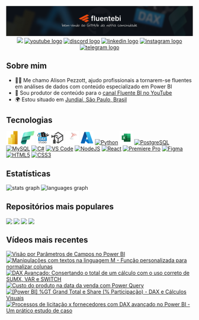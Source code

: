 <div align="center" width="100%">
  <a href="https://github.com/alisonpezzott"><img src="https://github.com/alisonpezzott/alisonpezzott/blob/main/assets/banner-github-alisonpezzott-v1.png" alt="banner-github-alisonpezzott-v1"/></a>
</div>

<div align="center">
  <a href="https://www.github.com/alisonpezzott" target="_blank" rel="noreferrer"><img src="https://img.shields.io/github/followers/alisonpezzott?logo=github&style=for-the-badge&color=1b63ca&labelColor=151b23" height="32" /></a>
  <a href="https://youtube.com/@fluentebi"        ><img src="https://img.shields.io/static/v1?message=YouTube&logo=youtube&label=&color=FF0000&logoColor=white&labelColor=&style=for-the-badge" height=32 alt="youtube logo" /></a>
  <a href="https://discord.gg/sJTDvWz9sM"         ><img src="https://img.shields.io/static/v1?message=Discord&logo=discord&label=&color=7289DA&logoColor=white&labelColor=&style=for-the-badge" height=32 alt="discord logo" /></a>
  <a href="https://linkedin.com/in/alisonpezzott" ><img src="https://img.shields.io/static/v1?message=LinkedIn&logo=linkedin&label=&color=0077B5&logoColor=white&labelColor=&style=for-the-badge" height=32 alt="linkedin logo" /></a>
  <a href="https://instagram.com/alisonpezzott"   ><img src="https://img.shields.io/static/v1?message=Instagram&logo=instagram&label=&color=E4405F&logoColor=white&labelColor=&style=for-the-badge" height=32 alt="instagram logo" /></a>
  <a href="t.me/fluentebi"                        ><img src="https://img.shields.io/static/v1?message=Telegram&logo=telegram&label=&color=2CA5E0&logoColor=white&labelColor=&style=for-the-badge" height=32 alt="telegram logo"  /></a>
</div>

## Sobre mim

* 🧙‍♂️ Me chamo Alison Pezzott, ajudo profissionais a tornarem-se fluentes em análises de dados com conteúdo especializado em Power BI
* 🚀 Sou produtor de conteúdo para o [canal Fluente BI no YouTube](http://youtube.com/@fluentebi )
* 🌍 Estou situado em [Jundiaí, São Paulo, Brasil](https://maps.app.goo.gl/UbAERrK8c1AFQBDS7)

## Tecnologias

<div align="left">
  <a href="https://www.microsoft.com/en-usr/power-platform/products/power-bi" target="_blank" rel="noreferrer"><img src="https://github.com/alisonpezzott/alisonpezzott/blob/main/assets/powerbi.png"  width="36" height="36" alt="Microsoft Power BI" /></a>
  <a href="https://www.microsoft.com/en-us/microsoft-fabric" target="_blank" rel="noreferrer"><img src="https://github.com/alisonpezzott/alisonpezzott/blob/main/assets/fabric.png"  width="36" height="36" alt="Microsoft Fabric" /></a>
  <a href="https://daxstudio.org" target="_blank" rel="noreferrer"><img src="https://github.com/alisonpezzott/alisonpezzott/blob/main/assets/dax-studio.png"  width="36" height="36" alt="Dax Studio" /></a>
  <a href="https://www.sqlbi.com/tools/tabular-editor" target="_blank" rel="noreferrer"><img src="https://github.com/alisonpezzott/alisonpezzott/blob/main/assets/tabular-editor.png"  width="36" height="36" alt="Tabular Editor" /></a>
  <a href="https://www.microsoft.com/en-us/sql-server" target="_blank" rel="noreferrer"><img src="https://github.com/alisonpezzott/alisonpezzott/blob/main/assets/sql-server.png"  width="36" height="36" alt="Microsoft SQL Server" /></a>
  <a href="https://portal.azure.com" target="_blank" rel="noreferrer"><img src="https://github.com/alisonpezzott/alisonpezzott/blob/main/assets/azure.png"  width="36" height="36" alt="Microsoft Azure" /></a>
  <a href="https://www.python.org/" target="_blank" rel="noreferrer"><img src="https://raw.githubusercontent.com/danielcranney/readme-generator/main/public/icons/skills/python-colored.svg" width="36" height="36" alt="Python" /></a>
  <a href="https://microsoft.com/excel" target="_blank" rel="noreferrer"><img src="https://github.com/alisonpezzott/alisonpezzott/blob/main/assets/excel.png"  width="36" height="36" alt="Microsoft Excel" /></a>
  <a href="https://www.postgresql.org/" target="_blank" rel="noreferrer"><img src="https://raw.githubusercontent.com/danielcranney/readme-generator/main/public/icons/skills/postgresql-colored.svg" width="36" height="36" alt="PostgreSQL" /></a>
  <a href="https://www.mysql.com/" target="_blank" rel="noreferrer"><img src="https://raw.githubusercontent.com/danielcranney/readme-generator/main/public/icons/skills/mysql-colored.svg" width="36" height="36" alt="MySQL" /></a>
  <a href="https://docs.microsoft.com/en-us/dotnet/csharp/" target="_blank" rel="noreferrer"><img src="https://raw.githubusercontent.com/danielcranney/readme-generator/main/public/icons/skills/csharp-colored.svg" width="36" height="36" alt="C#" /></a>
  <a href="https://code.visualstudio.com/" target="_blank" rel="noreferrer"><img src="https://raw.githubusercontent.com/danielcranney/readme-generator/main/public/icons/skills/visualstudiocode.svg" width="36" height="36" alt="VS Code" /></a>
  <a href="https://nodejs.org/en/" target="_blank" rel="noreferrer"><img src="https://raw.githubusercontent.com/danielcranney/readme-generator/main/public/icons/skills/nodejs-colored.svg" width="36" height="36" alt="NodeJS" /></a>
  <a href="https://reactjs.org/" target="_blank" rel="noreferrer"><img src="https://raw.githubusercontent.com/danielcranney/readme-generator/main/public/icons/skills/react-colored.svg" width="36" height="36" alt="React" /></a>
  <a href="https://www.adobe.com/uk/products/premiere.html" target="_blank" rel="noreferrer"><img src="https://raw.githubusercontent.com/danielcranney/readme-generator/main/public/icons/skills/premierepro-colored-dark.svg" width="36" height="36" alt="Premiere Pro" /></a>
  <a href="https://www.figma.com/" target="_blank" rel="noreferrer"><img src="https://raw.githubusercontent.com/danielcranney/readme-generator/main/public/icons/skills/figma-colored.svg" width="36" height="36" alt="Figma" /></a>
  <a href="https://developer.mozilla.org/en-US/docs/Glossary/HTML5" target="_blank" rel="noreferrer"><img src="https://raw.githubusercontent.com/danielcranney/readme-generator/main/public/icons/skills/html5-colored.svg" width="36" height="36" alt="HTML5" /></a>
  <a href="https://www.w3.org/TR/CSS/#css" target="_blank" rel="noreferrer"><img src="https://raw.githubusercontent.com/danielcranney/readme-generator/main/public/icons/skills/css3-colored.svg" width="36" height="36" alt="CSS3" /></a>
  
</div>

## Estatísticas

<div>
  <img align="top" src="https://github-readme-stats.vercel.app/api?username=alisonpezzott&hide_title=false&hide_rank=false&show_icons=true&include_all_commits=true&count_private=true&bg_color=00000000&disable_animations=false&locale=en&hide_border=true&order=1" alt="stats graph"  />
  <img align="top" src="https://github-readme-stats.vercel.app/api/top-langs?username=alisonpezzott&locale=en&hide_title=false&layout=compact&bg_color=00000000&langs_count=10&hide_border=true&order=2&hide=roff"  alt="languages graph"  />
</div>

## Repositórios mais populares

<div>
  <a href="https://github.com/alisonpezzott/dimensao_calendario_m"><img align="center" src="https://github-readme-stats.vercel.app/api/pin/?username=alisonpezzott&repo=dimensao_calendario_m&bg_color=00000000&hide_border=true&locale=en" /></a>
  <a href="https://github.com/alisonpezzott/dimensao_periodos_m"><img align="center" src="https://github-readme-stats.vercel.app/api/pin/?username=alisonpezzott&repo=dimensao_periodos_m&bg_color=00000000&hide_border=true&locale=en" /></a>
  <a href="https://github.com/alisonpezzott/documentacao-daxstudio"><img align="center" src="https://github-readme-stats.vercel.app/api/pin/?username=alisonpezzott&repo=documentacao-daxstudio&bg_color=00000000&hide_border=true&locale=en" /></a>
  <a href="https://github.com/alisonpezzott/youtube-20231120-live-como-evoluir-dax"><img align="center" src="https://github-readme-stats.vercel.app/api/pin/?username=alisonpezzott&repo=youtube-20231120-live-como-evoluir-dax&bg_color=00000000&hide_border=true&locale=en" /></a>
</div>


## Vídeos mais recentes

<!-- BEGIN YOUTUBE-CARDS -->
[![Visão por Parâmetros de Campos no Power BI](https://ytcards.demolab.com/?id=QrMedE_mAkM&title=Vis%C3%A3o+por+Par%C3%A2metros+de+Campos+no+Power+BI&lang=en&timestamp=1727278216&background_color=%230d1117&title_color=%23ffffff&stats_color=%23dedede&max_title_lines=1&width=250&border_radius=5 "Visão por Parâmetros de Campos no Power BI")](https://www.youtube.com/watch?v=QrMedE_mAkM)
[![Manipulações com textos na linguagem M - Função personalizada para normalizar colunas](https://ytcards.demolab.com/?id=8HNqYC6P2s8&title=Manipula%C3%A7%C3%B5es+com+textos+na+linguagem+M+-+Fun%C3%A7%C3%A3o+personalizada+para+normalizar+colunas&lang=en&timestamp=1726498811&background_color=%230d1117&title_color=%23ffffff&stats_color=%23dedede&max_title_lines=1&width=250&border_radius=5 "Manipulações com textos na linguagem M - Função personalizada para normalizar colunas")](https://www.youtube.com/watch?v=8HNqYC6P2s8)
[![DAX Avançado: Consertando o total de um cálculo com o uso correto de SUMX, VAR e SWITCH](https://ytcards.demolab.com/?id=cLjOK-0fb6w&title=DAX+Avan%C3%A7ado%3A+Consertando+o+total+de+um+c%C3%A1lculo+com+o+uso+correto+de+SUMX%2C+VAR+e+SWITCH&lang=en&timestamp=1726182007&background_color=%230d1117&title_color=%23ffffff&stats_color=%23dedede&max_title_lines=1&width=250&border_radius=5 "DAX Avançado: Consertando o total de um cálculo com o uso correto de SUMX, VAR e SWITCH")](https://www.youtube.com/watch?v=cLjOK-0fb6w)
[![Custo do produto na data da venda com Power Query](https://ytcards.demolab.com/?id=-vGZyIcMCks&title=Custo+do+produto+na+data+da+venda+com+Power+Query&lang=en&timestamp=1725921715&background_color=%230d1117&title_color=%23ffffff&stats_color=%23dedede&max_title_lines=1&width=250&border_radius=5 "Custo do produto na data da venda com Power Query")](https://www.youtube.com/watch?v=-vGZyIcMCks)
[![[Power BI] %GT Grand Total e Share (% Participação) - DAX e Cálculos Visuais](https://ytcards.demolab.com/?id=g8bWb6ekhao&title=%5BPower+BI%5D+%25GT+Grand+Total+e+Share+%28%25+Participa%C3%A7%C3%A3o%29+-+DAX+e+C%C3%A1lculos+Visuais&lang=en&timestamp=1725364848&background_color=%230d1117&title_color=%23ffffff&stats_color=%23dedede&max_title_lines=1&width=250&border_radius=5 "[Power BI] %GT Grand Total e Share (% Participação) - DAX e Cálculos Visuais")](https://www.youtube.com/watch?v=g8bWb6ekhao)
[![Processos de licitação x fornecedores com DAX avançado no Power BI - Um prático estudo de caso](https://ytcards.demolab.com/?id=paKM8I5AydI&title=Processos+de+licita%C3%A7%C3%A3o+x+fornecedores+com+DAX+avan%C3%A7ado+no+Power+BI+-+Um+pr%C3%A1tico+estudo+de+caso&lang=en&timestamp=1725103826&background_color=%230d1117&title_color=%23ffffff&stats_color=%23dedede&max_title_lines=1&width=250&border_radius=5 "Processos de licitação x fornecedores com DAX avançado no Power BI - Um prático estudo de caso")](https://www.youtube.com/watch?v=paKM8I5AydI)
<!-- END YOUTUBE-CARDS -->






